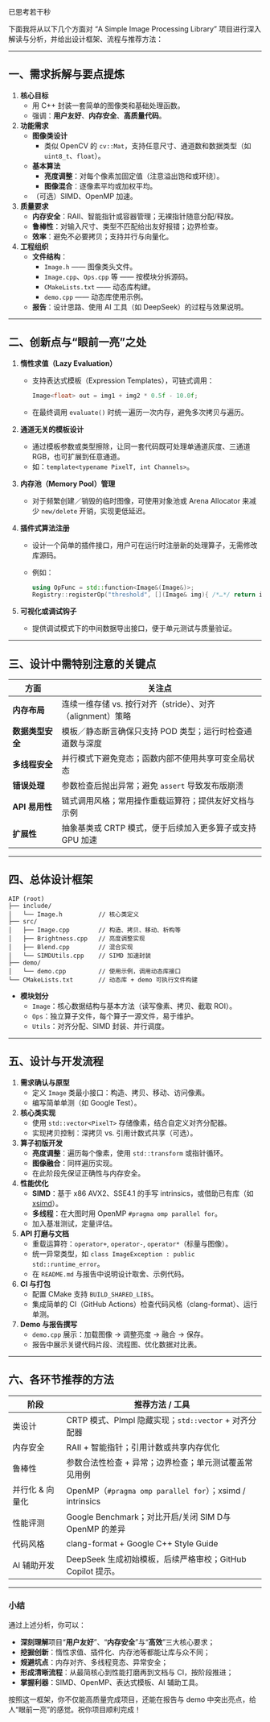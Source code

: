 已思考若干秒

下面我将从以下几个方面对 “A Simple Image Processing Library” 项目进行深入解读与分析，并给出设计框架、流程与推荐方法：

------

## 一、需求拆解与要点提炼

1. **核心目标**
   - 用 C++ 封装一套简单的图像类和基础处理函数。
   - 强调：**用户友好**、**内存安全**、**高质量代码**。
2. **功能需求**
   - **图像类设计**
     - 类似 OpenCV 的 `cv::Mat`，支持任意尺寸、通道数和数据类型（如 `uint8_t`、`float`）。
   - **基本算法**
     - **亮度调整**：对每个像素加固定值（注意溢出饱和或环绕）。
     - **图像混合**：逐像素平均或加权平均。
   - （可选）SIMD、OpenMP 加速。
3. **质量要求**
   - **内存安全**：RAII、智能指针或容器管理；无裸指针随意分配/释放。
   - **鲁棒性**：对输入尺寸、类型不匹配给出友好报错；边界检查。
   - **效率**：避免不必要拷贝；支持并行与向量化。
4. **工程组织**
   - **文件结构**：
     - `Image.h` —— 图像类头文件。
     - `Image.cpp`、`Ops.cpp` 等 —— 按模块分拆源码。
     - `CMakeLists.txt` —— 动态库构建。
     - `demo.cpp` —— 动态库使用示例。
   - **报告**：设计思路、使用 AI 工具（如 DeepSeek）的过程与效果说明。

------

## 二、创新点与“眼前一亮”之处

1. **惰性求值（Lazy Evaluation）**

   - 支持表达式模板（Expression Templates），可链式调用：

     ```cpp
     Image<float> out = img1 + img2 * 0.5f - 10.0f;
     ```

   - 在最终调用 `evaluate()` 时统一遍历一次内存，避免多次拷贝与遍历。

2. **通道无关的模板设计**

   - 通过模板参数或类型擦除，让同一套代码既可处理单通道灰度、三通道 RGB，也可扩展到任意通道。
   - 如：`template<typename PixelT, int Channels>`。

3. **内存池（Memory Pool）管理**

   - 对于频繁创建／销毁的临时图像，可使用对象池或 Arena Allocator 来减少 `new/delete` 开销，实现更低延迟。

4. **插件式算法注册**

   - 设计一个简单的插件接口，用户可在运行时注册新的处理算子，无需修改库源码。

   - 例如：

     ```cpp
     using OpFunc = std::function<Image&(Image&)>;
     Registry::registerOp("threshold", [](Image& img){ /*…*/ return img; });
     ```

5. **可视化或调试钩子**

   - 提供调试模式下的中间数据导出接口，便于单元测试与质量验证。

------

## 三、设计中需特别注意的关键点

| 方面             | 关注点                                                     |
| ---------------- | ---------------------------------------------------------- |
| **内存布局**     | 连续一维存储 vs. 按行对齐（stride）、对齐（alignment）策略 |
| **数据类型安全** | 模板／静态断言确保只支持 POD 类型；运行时检查通道数与深度  |
| **多线程安全**   | 并行模式下避免竞态；函数内部不使用共享可变全局状态         |
| **错误处理**     | 参数检查后抛出异常；避免 `assert` 导致发布版崩溃           |
| **API 易用性**   | 链式调用风格；常用操作重载运算符；提供友好文档与示例       |
| **扩展性**       | 抽象基类或 CRTP 模式，便于后续加入更多算子或支持 GPU 加速  |

------

## 四、总体设计框架

```plaintext
AIP (root)
├── include/
│   └── Image.h          // 核心类定义
├── src/
│   ├── Image.cpp        // 构造、拷贝、移动、析构等
│   ├── Brightness.cpp   // 亮度调整实现
│   ├── Blend.cpp        // 混合实现
│   └── SIMDUtils.cpp    // SIMD 加速封装
├── demo/
│   └── demo.cpp         // 使用示例，调用动态库接口
└── CMakeLists.txt       // 动态库 + demo 可执行文件构建
```

- **模块划分**
  - `Image`：核心数据结构与基本方法（读写像素、拷贝、截取 ROI）。
  - `Ops`：独立算子文件，每个算子一源文件，易于维护。
  - `Utils`：对齐分配、SIMD 封装、并行调度。

------

## 五、设计与开发流程

1. **需求确认与原型**
   - 定义 `Image` 类最小接口：构造、拷贝、移动、访问像素。
   - 编写简单单测（如 Google Test）。
2. **核心类实现**
   - 使用 `std::vector<PixelT>` 存储像素，结合自定义对齐分配器。
   - 实现拷贝控制：深拷贝 vs. 引用计数式共享（可选）。
3. **算子初版开发**
   - **亮度调整**：遍历每个像素，使用 `std::transform` 或指针循环。
   - **图像融合**：同样遍历实现。
   - 在此阶段先保证正确性与内存安全。
4. **性能优化**
   - **SIMD**：基于 x86 AVX2、SSE4.1 的手写 intrinsics，或借助已有库（如 [xsimd](https://github.com/xtensor-stack/xsimd)）。
   - **多线程**：在大图时用 OpenMP `#pragma omp parallel for`。
   - 加入基准测试，定量评估。
5. **API 打磨与文档**
   - 重载运算符：`operator+`, `operator-`, `operator*`（标量与图像）。
   - 统一异常类型，如 `class ImageException : public std::runtime_error`。
   - 在 `README.md` 与报告中说明设计取舍、示例代码。
6. **CI 与打包**
   - 配置 CMake 支持 `BUILD_SHARED_LIBS`。
   - 集成简单的 CI（GitHub Actions）检查代码风格（clang-format）、运行单测。
7. **Demo 与报告撰写**
   - `demo.cpp` 展示：加载图像 → 调整亮度 → 融合 → 保存。
   - 报告中展示关键代码片段、流程图、优化数据对比表。

------

## 六、各环节推荐的方法

| 阶段            | 推荐方法 / 工具                                            |
| --------------- | ---------------------------------------------------------- |
| 类设计          | CRTP 模式、PImpl 隐藏实现；`std::vector` + 对齐分配器      |
| 内存安全        | RAII + 智能指针；引用计数或共享内存优化                    |
| 鲁棒性          | 参数合法性检查 + 异常；边界检查；单元测试覆盖常见用例      |
| 并行化 & 向量化 | OpenMP（`#pragma omp parallel for`）；xsimd / intrinsics   |
| 性能评测        | Google Benchmark；对比开启/关闭 SIM D与 OpenMP 的差异      |
| 代码风格        | clang-format + Google C++ Style Guide                      |
| AI 辅助开发     | DeepSeek 生成初始模板，后续严格审校；GitHub Copilot 提示。 |

------

### 小结

通过上述分析，你可以：

- **深刻理解**项目“**用户友好**”、“**内存安全**”与“**高效**”三大核心要求；
- **挖掘创新**：惰性求值、插件化、内存池等都能让库与众不同；
- **规避坑点**：内存对齐、多线程竞态、异常安全；
- **形成清晰流程**：从最简核心到性能打磨再到文档与 CI，按阶段推进；
- **掌握利器**：SIMD、OpenMP、表达式模板、AI 辅助工具。

按照这一框架，你不仅能高质量完成项目，还能在报告与 demo 中突出亮点，给人“眼前一亮”的感觉。祝你项目顺利完成！